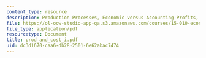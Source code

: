 ```yaml
---
content_type: resource
description: Production Processes, Economic versus Accounting Profits, Cost Concepts.
file: https://ol-ocw-studio-app-qa.s3.amazonaws.com/courses/15-010-economic-analysis-for-business-decisions-fall-2004/dc3d1670caa6db2825016e62abac7474_prod_and_cost_i.pdf
file_type: application/pdf
resourcetype: Document
title: prod_and_cost_i.pdf
uid: dc3d1670-caa6-db28-2501-6e62abac7474
---
```

